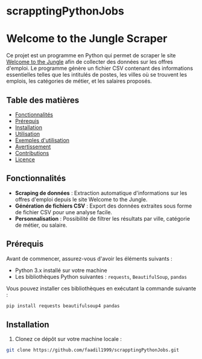 # scrapptingPythonJobs
# Welcome to the Jungle Scraper

Ce projet est un programme en Python qui permet de scraper le site [Welcome to the Jungle](https://www.welcometothejungle.com/) afin de collecter des données sur les offres d'emploi. Le programme génère un fichier CSV contenant des informations essentielles telles que les intitulés de postes, les villes où se trouvent les emplois, les catégories de métier, et les salaires proposés.

## Table des matières

- [Fonctionnalités](#fonctionnalités)
- [Prérequis](#prérequis)
- [Installation](#installation)
- [Utilisation](#utilisation)
- [Exemples d'utilisation](#exemples-dutilisation)
- [Avertissement](#avertissement)
- [Contributions](#contributions)
- [Licence](#licence)

## Fonctionnalités

- **Scraping de données** : Extraction automatique d'informations sur les offres d'emploi depuis le site Welcome to the Jungle.
- **Génération de fichiers CSV** : Export des données extraites sous forme de fichier CSV pour une analyse facile.
- **Personnalisation** : Possibilité de filtrer les résultats par ville, catégorie de métier, ou salaire.

## Prérequis

Avant de commencer, assurez-vous d'avoir les éléments suivants :

- Python 3.x installé sur votre machine
- Les bibliothèques Python suivantes : `requests`, `BeautifulSoup`, `pandas`

Vous pouvez installer ces bibliothèques en exécutant la commande suivante :

```bash
pip install requests beautifulsoup4 pandas
```
## Installation

1. Clonez ce dépôt sur votre machine locale :

```bash
git clone https://github.com/faadil1999/scrapptingPythonJobs.git
```
